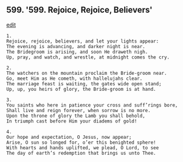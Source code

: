 
## 599.  '599. Rejoice, Rejoice, Believers'
[edit](https://docs.google.com/document/d/1cBPeGmu3Sl3OuPtEh6EGSNhsLb9mvOXG/edit?mode=html)






    1.
    Rejoice, rejoice, believers, and let your lights appear:
    The evening is advancing, and darker night is near.
    The Bridegroom is arising, and soon He draweth nigh.
    Up, pray, and watch, and wrestle, at midnight comes the cry.

    2.
    The watchers on the mountain proclaim the Bride-groom near.
    Go, meet Him as He cometh, with hallelujahs clear.
    The marriage feast is waiting, the gates wide open stand;
    Up, up, you heirs of glory, the Bride-groom is at hand.

    3.
    You saints who here in patience your cross and suff’rings bore,
    Shall live and reign forever, when sorrow is no more.
    Upon the throne of glory the Lamb you shall behold,
    In triumph cast before Him your diadems of gold!

    4.
    Our hope and expectation, O Jesus, now appear;
    Arise, O sun so longed for, o’er this benighted sphere!
    With hearts and hands uplifted, we plead, O Lord, to see
    The day of earth’s redemption that brings us unto Thee.
